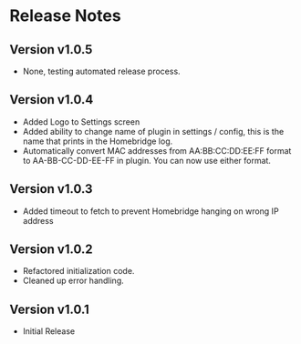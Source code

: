 # Release Notes

## Version v1.0.5

- None, testing automated release process.

## Version v1.0.4

- Added Logo to Settings screen
- Added ability to change name of plugin in settings / config, this is the name that prints in the Homebridge log.
- Automatically convert MAC addresses from AA:BB:CC:DD:EE:FF format to AA-BB-CC-DD-EE-FF in plugin.  You can now use either format.

## Version v1.0.3

- Added timeout to fetch to prevent Homebridge hanging on wrong IP address

## Version v1.0.2

- Refactored initialization code.
- Cleaned up error handling.

## Version v1.0.1

- Initial Release
